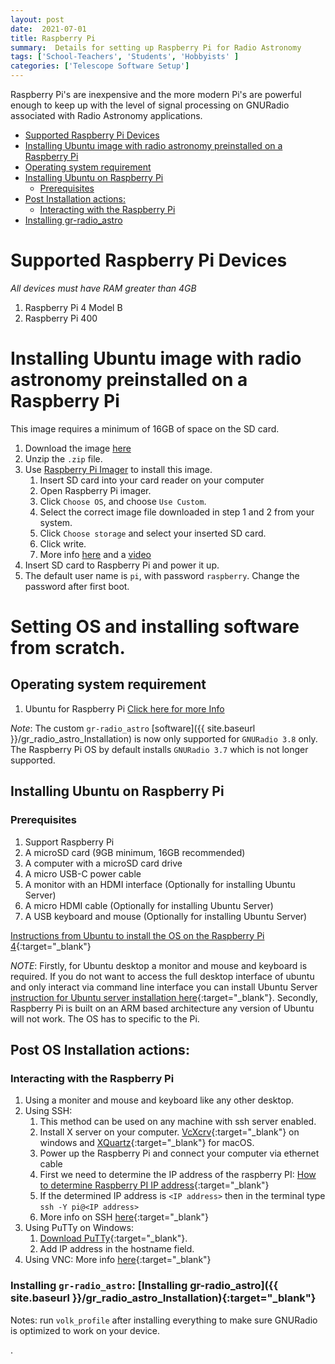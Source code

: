 ```yaml
---
layout: post
date:  2021-07-01
title: Raspberry Pi
summary:  Details for setting up Raspberry Pi for Radio Astronomy
tags: ['School-Teachers', 'Students', 'Hobbyists' ]
categories: ['Telescope Software Setup']
---
```


Raspberry Pi's are inexpensive and the more modern Pi's are powerful enough to keep up with the level of signal processing on GNURadio associated with Radio Astronomy applications. 


  - [Supported Raspberry Pi Devices](#supported-raspberry-pi-devices)
  - [Installing Ubuntu image with radio astronomy preinstalled  on a Raspberry Pi](#installing-ubuntu-image-with-radio-astronomy-preinstalled-on-a-raspberry-pi)
  - [Operating system requirement](#operating-system-requirement)
  - [Installing Ubuntu on Raspberry Pi](#installing-ubuntu-on-raspberry-pi)
    - [Prerequisites](#prerequisites)
  - [Post Installation actions:](#post-installation-actions)
    - [Interacting with the Raspberry Pi](#interacting-with-the-raspberry-pi)
  - [Installing gr-radio_astro](#installing-gr-radioastro-installing-gr-radioastro-sitebaseurl-grradioastroinstallationtarget%22blank%22)


# Supported Raspberry Pi Devices

*All devices must have RAM greater than 4GB*
1. Raspberry Pi 4 Model B
2. Raspberry Pi 400


# Installing Ubuntu image with radio astronomy preinstalled  on a Raspberry Pi
This image requires a minimum of 16GB of space on the SD card. 
1. Download the image [here](https://drive.google.com/file/d/1KzfgMEwgwTTZUaCeNR5kRgLj9MfMKyAh/view?usp=sharing)
2. Unzip the `.zip` file.
3. Use [Raspberry Pi Imager](https://www.raspberrypi.org/software/) to install this image. 
   1. Insert SD card into your card reader on your computer
   2. Open Raspberry Pi imager.
   3. Click `Choose OS`, and choose `Use Custom`. 
   4. Select the correct image file downloaded in step 1 and 2 from your system.
   5. Click `Choose storage` and select your inserted SD card.
   6. Click write. 
   7. More info [here](https://www.raspberrypi.org/documentation/installation/installing-images/) and a [video](https://www.youtube.com/watch?v=ntaXWS8Lk34) 
4. Insert SD card to Raspberry Pi and power it up.
5. The default user name is `pi`, with password `raspberry`. Change the password after first boot. 


# Setting OS and installing software from scratch. 
## Operating system requirement

1. Ubuntu for Raspberry Pi [Click here for more Info](https://ubuntu.com/raspberry-pi)

_Note_: The custom `gr-radio_astro` [software]({{ site.baseurl }}/gr_radio_astro_Installation)  is now only supported for `GNURadio 3.8` only. The Raspberry Pi OS by default installs `GNURadio 3.7` which is not longer supported. 

## Installing Ubuntu on Raspberry Pi
### Prerequisites

1. Support Raspberry Pi
2. A microSD card (9GB minimum, 16GB recommended)
3. A computer with a microSD card drive
4. A micro USB-C power cable 
5. A monitor with an HDMI interface (Optionally for installing Ubuntu Server)
6. A micro HDMI cable (Optionally for installing Ubuntu Server)
7. A USB keyboard and mouse (Optionally for installing Ubuntu Server)

[Instructions from Ubuntu to install the OS on the Raspberry Pi 4](https://ubuntu.com/tutorials/how-to-install-ubuntu-on-your-raspberry-pi#1-overview){:target="_blank"}

_NOTE_: Firstly, for Ubuntu desktop a monitor and mouse and keyboard is required. If you do not want to access the full desktop interface of ubuntu and only interact via command line interface you can install Ubuntu Server [instruction for Ubuntu server installation here](https://ubuntu.com/tutorials/how-to-install-ubuntu-on-your-raspberry-pi#1-overview){:target="_blank"}. Secondly, Raspberry Pi is built on an ARM based architecture  any version of Ubuntu will not work. The OS has to specific to the Pi.

## Post OS Installation actions: 

### Interacting with the Raspberry Pi

1. Using a moniter and mouse and keyboard like any other desktop. 
2. Using SSH:
   1. This method can be used on any machine with ssh server enabled.
   2. Install X server on your computer. [VcXcrv](https://sourceforge.net/projects/vcxsrv/){:target="_blank"} on windows and [XQuartz](https://www.xquartz.org/){:target="_blank"} for macOS. 
   3. Power up the Raspberry Pi and connect your computer via ethernet cable
   4. First we need to determine the IP address of the raspberry PI: [How to determine Raspberry PI IP address](https://www.raspberrypi.org/documentation/remote-access/ip-address.md){:target="_blank"}
   5. If the determined IP address is `<IP address>` then in the terminal type `ssh -Y pi@<IP address>`
   6. More info on SSH [here](https://www.raspberrypi.org/documentation/remote-access/ssh/){:target="_blank"}
3. Using PuTTy on Windows: 
   1. [Download PuTTy](https://www.putty.org){:target="_blank"}.
   2. Add IP address in the hostname field.
4. Using VNC: More info [here](https://www.raspberrypi.org/documentation/remote-access/vnc/README.md){:target="_blank"} 
    
    

### Installing `gr-radio_astro`: [Installing gr-radio_astro]({{ site.baseurl }}/gr_radio_astro_Installation){:target="_blank"} 

Notes: run `volk_profile` after installing everything to make sure GNURadio is optimized to work on your device.

. 